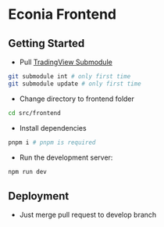 # Econia Frontend
## Getting Started
- Pull  [TradingView Submodule](https://github.com/tradingview/charting_library)
```bash
git submodule int # only first time
git submodule update # only first time
```
- Change directory to frontend folder
```bash
cd src/frontend
```
- Install dependencies
```bash
pnpm i # pnpm is required
```
- Run the development server:
```bash
npm run dev 
```
## Deployment
- Just merge pull request to develop branch
